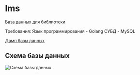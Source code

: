 # lms
База данных для библиотеки

Требования:
Язык программирования - Golang
СУБД - MySQL

[Дамп базы данных](https://github.com/TretyakovArtem/lms/blob/master/dump-library-202004020334.sql)

## Схема базы данных

![Схема базы данных](images/2020-04-25_22-32.jpg)
